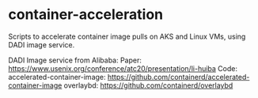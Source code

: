 # container-acceleration
Scripts to accelerate container image pulls on AKS and Linux VMs, using DADI image service.

DADI Image service from Alibaba: 
Paper: https://www.usenix.org/conference/atc20/presentation/li-huiba
Code: 
accelerated-container-image: https://github.com/containerd/accelerated-container-image
overlaybd: https://github.com/containerd/overlaybd
